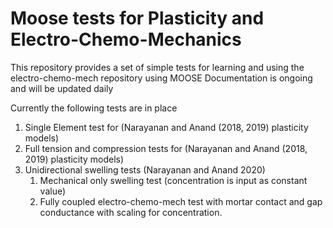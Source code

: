 # Moose tests for Plasticity and Electro-Chemo-Mechanics

This repository provides a set of simple tests for learning and using the electro-chemo-mech repository using MOOSE
Documentation is ongoing and will be updated daily 

Currently the following tests are in place 

1. Single Element test for (Narayanan and Anand (2018, 2019) plasticity models)
2. Full tension and compression tests for (Narayanan and Anand (2018, 2019) plasticity models)
3. Unidirectional swelling tests (Narayanan and Anand 2020)
    1. Mechanical only swelling test (concentration is input as constant value)
    2. Fully coupled electro-chemo-mech test with mortar contact and gap conductance with scaling for concentration. 